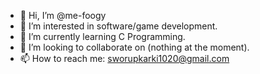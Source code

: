 - 👋 Hi, I’m @me-foogy
- 👀 I’m interested in software/game development.
- 🌱 I’m currently learning C Programming.
- 💞️ I’m looking to collaborate on (nothing at the moment).
- 📫 How to reach me: sworupkarki1020@gmail.com

<!---
me-foogy/me-foogy is a ✨ special ✨ repository because its `README.md` (this file) appears on your GitHub profile.
You can click the Preview link to take a look at your changes.
--->
